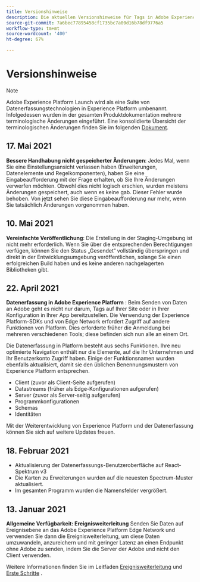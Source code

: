 ```yaml
---
title: Versionshinweise
description: Die aktuellen Versionshinweise für Tags in Adobe Experience Platform.
source-git-commit: 7a6bec77895458cf1735bc7a00d16b78df9776a5
workflow-type: tm+mt
source-wordcount: '400'
ht-degree: 67%

---
```


# Versionshinweise

>[!NOTE]
>
>Adobe Experience Platform Launch wird als eine Suite von Datenerfassungstechnologien in Experience Platform umbenannt. Infolgedessen wurden in der gesamten Produktdokumentation mehrere terminologische Änderungen eingeführt. Eine konsolidierte Übersicht der terminologischen Änderungen finden Sie im folgenden [Dokument](../term-updates.md).

## 17. Mai 2021

**Bessere Handhabung nicht gespeicherter Änderungen**: Jedes Mal, wenn Sie eine Einstellungsansicht verlassen haben (Erweiterungen, Datenelemente und Regelkomponenten), haben Sie eine Eingabeaufforderung mit der Frage erhalten, ob Sie Ihre Änderungen verwerfen möchten. Obwohl dies nicht logisch erschien, wurden meistens Änderungen gespeichert, auch wenn es keine gab.  Dieser Fehler wurde behoben.  Von jetzt sehen Sie diese Eingabeaufforderung nur mehr, wenn Sie tatsächlich Änderungen vorgenommen haben.

## 10. Mai 2021

**Vereinfachte Veröffentlichung**: Die Erstellung in der Staging-Umgebung ist nicht mehr erforderlich.  Wenn Sie über die entsprechenden Berechtigungen verfügen, können Sie den Status „Gesendet“ vollständig überspringen und direkt in der Entwicklungsumgebung veröffentlichen, solange Sie einen erfolgreichen Build haben und es keine anderen nachgelagerten Bibliotheken gibt.

## 22. April 2021

**Datenerfassung in Adobe Experience Platform** : Beim Senden von Daten an Adobe geht es nicht nur darum, Tags auf Ihrer Site oder in Ihrer Konfiguration in Ihrer App bereitzustellen.  Die Verwendung der Experience Platform-SDKs und von Edge Network erfordert Zugriff auf andere Funktionen von Platform. Dies erforderte früher die Anmeldung bei mehreren verschiedenen Tools; diese befinden sich nun alle an einem Ort.

Die Datenerfassung in Platform besteht aus sechs Funktionen. Ihre neu optimierte Navigation enthält nur die Elemente, auf die Ihr Unternehmen und Ihr Benutzerkonto Zugriff haben.  Einige der Funktionsnamen wurden ebenfalls aktualisiert, damit sie den üblichen Benennungsmustern von Experience Platform entsprechen.

* Client (zuvor als Client-Seite aufgerufen)
* Datastreams (früher als Edge-Konfigurationen aufgerufen)
* Server (zuvor als Server-seitig aufgerufen)
* Programmkonfigurationen
* Schemas
* Identitäten

Mit der Weiterentwicklung von Experience Platform und der Datenerfassung können Sie sich auf weitere Updates freuen.

## 18. Februar 2021

* Aktualisierung der Datenerfassungs-Benutzeroberfläche auf React-Spektrum v3
* Die Karten zu Erweiterungen wurden auf die neuesten Spectrum-Muster aktualisiert.
* Im gesamten Programm wurden die Namensfelder vergrößert.

## 13. Januar 2021

**Allgemeine Verfügbarkeit: Ereignisweiterleitung** Senden Sie Daten auf Ereignisebene an das Adobe Experience Platform Edge Network und verwenden Sie dann die Ereignisweiterleitung, um diese Daten umzuwandeln, anzureichern und mit geringer Latenz an einen Endpunkt ohne Adobe zu senden, indem Sie die Server der Adobe und nicht den Client verwenden.

Weitere Informationen finden Sie im Leitfaden [Ereignisweiterleitung](../ui/event-forwarding/overview.md) und [Erste Schritte](../ui/event-forwarding/getting-started.md) .
